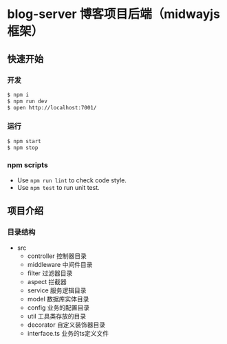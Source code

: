 # blog-server 博客项目后端（midwayjs框架）
## 快速开始

### 开发

```bash
$ npm i
$ npm run dev
$ open http://localhost:7001/
```

### 运行

```bash
$ npm start
$ npm stop
```

### npm scripts

- Use `npm run lint` to check code style.
- Use `npm test` to run unit test.

## 项目介绍
### 目录结构
- src
  - controller 控制器目录
  - middleware 中间件目录
  - filter 过滤器目录
  - aspect 拦截器
  - service 服务逻辑目录
  - model 数据库实体目录
  - config 业务的配置目录
  - util 工具类存放的目录
  - decorator 自定义装饰器目录
  - interface.ts 业务的ts定义文件
